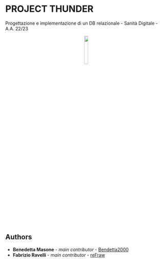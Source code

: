 # PROJECT THUNDER
Progettazione e implementazione di un DB relazionale - Sanità Digitale - A.A. 22/23

<p align="center" width="100%">
   <img width="15%" src="https://raw.githubusercontent.com/reFraw/PROJECT_THUNDER/main/images/TEMP_LOGO.png">
</p>

## Authors
* **Benedetta Masone** - *main contributor* - [Bendetta2000](https://github.com/Benedetta2000)
* **Fabrizio Ravelli** - *main contributor* - [reFraw](https://github.com/reFraw)

